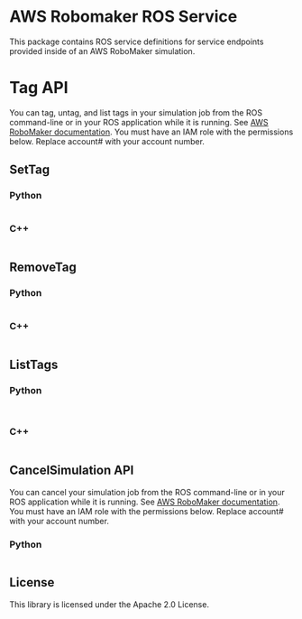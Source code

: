 # AWS Robomaker ROS Service

This package contains ROS service definitions for service endpoints provided
inside of an AWS RoboMaker simulation.

# Tag API

You can tag, untag, and list tags in your simulation job from the ROS command-line or in your ROS application while it is running. See [AWS RoboMaker documentation](https://docs.aws.amazon.com/robomaker/latest/dg/simulation-job-tags.html). You must have an IAM role with the permissions below. Replace account# with your account number.

## SetTag

### Python

```

```

### C++

```

```

## RemoveTag

### Python

```

```

### C++

```

```

## ListTags

### Python

```


```

### C++

```

```

## CancelSimulation API

You can cancel your simulation job from the ROS command-line or in your ROS application while it is running. See [AWS RoboMaker documentation](https://docs.aws.amazon.com/robomaker/latest/dg/simulation-job-playback-rosbags.html#simulation-job-playback-rosbags-cancel). You must have an IAM role with the permissions below. Replace account# with your account number. 

### Python

```python

```

## License

This library is licensed under the Apache 2.0 License. 
